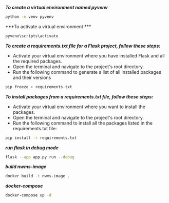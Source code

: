 ***To create a virtual environment named pyvenv***

```bash
python -m venv pyvenv
```

***To activate a virtual environment ***

```bash
pyvenv\scripts\activate
```

***To create a requirements.txt file for a Flask project, follow these steps:***
- Activate your virtual environment where you have installed Flask and all the required packages.
- Open the terminal and navigate to the project's root directory.
- Run the following command to generate a list of all installed packages and their versions

```bash
pip freeze > requirements.txt
```
***To install packages from a requirements.txt file, follow these steps:***
- Activate your virtual environment where you want to install the packages.
- Open the terminal and navigate to the project's root directory.
- Run the following command to install all the packages listed in the requirements.txt file:

```bash
pip install -r requirements.txt
```


***run flask in debug mode***

```bash
flask --app app.py run --debug
```

***build nwms-image***

```bash 
docker build -t nwms-image .
```

***docker-compose***

```bash
docker-compose up -d
```